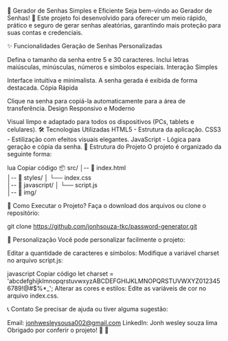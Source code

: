 🔐 Gerador de Senhas Simples e Eficiente
Seja bem-vindo ao Gerador de Senhas! 🚀
Este projeto foi desenvolvido para oferecer um meio rápido, prático e seguro de gerar senhas aleatórias, garantindo mais proteção para suas contas e credenciais.

✨ Funcionalidades
Geração de Senhas Personalizadas

Defina o tamanho da senha entre 5 e 30 caracteres.
Inclui letras maiúsculas, minúsculas, números e símbolos especiais.
Interação Simples

Interface intuitiva e minimalista.
A senha gerada é exibida de forma destacada.
Cópia Rápida

Clique na senha para copiá-la automaticamente para a área de transferência.
Design Responsivo e Moderno

Visual limpo e adaptado para todos os dispositivos (PCs, tablets e celulares).
🛠️ Tecnologias Utilizadas
HTML5 - Estrutura da aplicação.
CSS3 - Estilização com efeitos visuais elegantes.
JavaScript - Lógica para geração e cópia da senha.
📂 Estrutura do Projeto
O projeto é organizado da seguinte forma:

lua
Copiar código
📦 src/
│-- 📄 index.html       
│-- 📁 styles/
│   └── index.css       
│-- 📁 javascript/
│   └── script.js       
│-- 📁 img/    


🚀 Como Executar o Projeto?
Faça o download dos arquivos ou clone o repositório:


git clone https://github.com/jonhsouza-tkc/password-generator.git

🎨 Personalização
Você pode personalizar facilmente o projeto:

Editar a quantidade de caracteres e símbolos: Modifique a variável charset no arquivo script.js:

javascript
Copiar código
let charset = 'abcdefghijklmnopqrstuvwxyzABCDEFGHIJKLMNOPQRSTUVWXYZ0123456789!@#$%*_';
Alterar as cores e estilos: Edite as variáveis de cor no arquivo index.css.


📞 Contato
Se precisar de ajuda ou tiver alguma sugestão:

Email: jonhwesleysousa002@gmail.com
LinkedIn: Jonh wesley souza lima
Obrigado por conferir o projeto! 🔐 🚀
